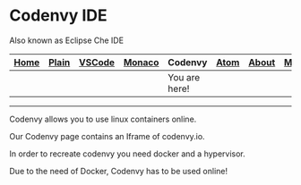 # Codenvy IDE

Also known as Eclipse Che IDE

| [Home](README.md) | [Plain](PLAIN.md) | [VSCode](VSCODE.md) | [Monaco](MONACO.md) | Codenvy | [Atom](ATOM.md) | [About](ABOUT.md) | [More](MORE.md) |
|-------------------|-------------------|---------------------|---------------------|-----------------------|-----------------|-------------------|-----------------|
|                   |                   |                     |                     | You are here!         |                 |                   |                 |

---

Codenvy allows you to use linux containers online.

Our Codenvy page contains an Iframe of codenvy.io.

In order to recreate codenvy you need docker and a hypervisor.

Due to the need of Docker, Codenvy has to be used online!

